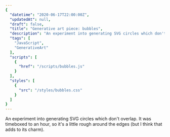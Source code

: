 ```yaml
---
{
  "datetime": "2020-06-17T22:00:00Z",
  "updatedAt": null,
  "draft": false,
  "title": "Generative art piece: bubbles",
  "description": "An experiment into generating SVG circles which don't overlap.",
  "tags": [
    "JavaScript",
    "GenerativeArt"
  ],
  "scripts": [
    {
      "href": "/scripts/bubbles.js"
    }
  ],
  "styles": [
    {
      "src": "/styles/bubbles.css"
    }
  ]
}
---
```

An experiment into generating SVG circles which don't overlap. It was timeboxed to an hour,
so it's a little rough around the edges (but I think that adds to its charm).
